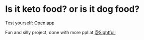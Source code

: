 # Is it keto food? or is it dog food?

Test yourself: [Open app](https://fokolo.github.io/keto-or-paw/)

Fun and silly project, done with more ppl at [@Sightfull](https://www.sightfull.com)
